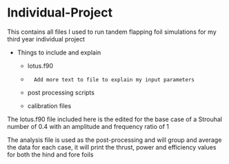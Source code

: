 # Individual-Project
This contains all files I used to run tandem flapping foil simulations for my third year individual project

- Things to include and explain
  -   lotus.f90
  -       Add more text to file to explain my input parameters   
  -   post processing scripts

  -   calibration files

The lotus.f90 file included here is the edited for the base case of a Strouhal number of 0.4 with an amplitude and frequency ratio of 1

The analysis file is used as the post-processing and will group and average the data for each case, it will print the thrust, power and efficiency values for both the hind and fore foils
